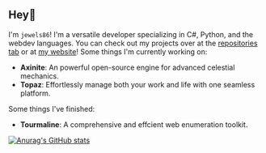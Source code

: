## Hey👋
I'm `jewels86`! I'm a versatile developer specializing in C#, Python, and the webdev languages. 
You can check out my projects over at the [repositories tab](https://github.com/jewels86?tab=repositories) or at [my website](https://jewels86.me)!
Some things I'm currently working on:
- **Axinite**: An powerful open-source engine for advanced celestial mechanics.
- **Topaz**: Effortlessly manage both your work and life with one seamless platform.

Some things I've finished:
- **Tourmaline**: A comprehensive and effcient web enumeration toolkit.

[![Anurag's GitHub stats](https://github-readme-stats.vercel.app/api?username=jewels86&show_icons=true&theme=radical)](https://github.com/anuraghazra/github-readme-stats)
